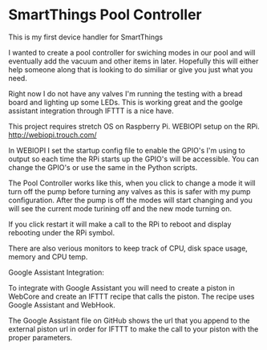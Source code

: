# SmartThings Pool Controller

This is my first device handler for SmartThings

I wanted to create a pool controller for swiching modes in our pool and will eventually add the vacuum and other items in later. Hopefully this will either help someone along that is looking to do similiar or give you just what you need.

Right now I do not have any valves I'm running the testing with a bread board and lighting up some LEDs. This is working great and the goolge assistant integration through IFTTT is a nice have.

This project requires stretch OS on Raspberry Pi.
WEBIOPI setup on the RPi.
http://webiopi.trouch.com/

In WEBIOPI I set the startup config file to enable the GPIO's I'm using to output so each time the RPi starts up the GPIO's will be accessible. You can change the GPIO's or use the same in the Python scripts.

The Pool Controller works like this, when you click to change a mode it will turn off the pump before turning any valves as this is safer with my pump configuration. After the pump is off the modes will start changing and you will see the current mode turining off and the new mode turning on.

If you click restart it will make a call to the RPi to reboot and display rebooting under the RPi symbol.

There are also verious monitors to keep track of CPU, disk space usage, memory and CPU temp.

Google Assistant Integration:

To integrate with Google Assistant you will need to create a piston in WebCore and create an IFTTT recipe that calls the piston. The recipe uses Google Assistant and WebHook.

The Google Assistant file on GitHub shows the url that you append to the external piston url in order for IFTTT to make the call to your piston with the proper parameters.


